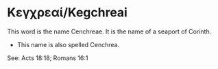 # Κεγχρεαί/Kegchreai
This word is the name Cenchreae. It is the name of a seaport of Corinth.

* This name is also spelled Cenchrea.

See: Acts 18:18; Romans 16:1
